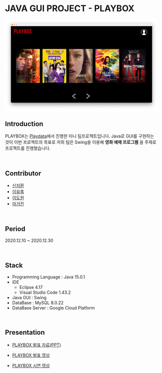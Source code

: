 # JAVA GUI PROJECT - PLAYBOX

[![PALYBOX](Image/playbox.png)](https://youtu.be/Sh_Pzu-7seQ)

## Introduction

PLAYBOX는 [Playdata](https://playdata.io/)에서 진행한 미니 팀프로젝트입니다. Java로 GUI를 구현하는 것이 이번 프로젝트의 목표로 저희 팀은 Swing을 이용해 **영화 예매 프로그램** 을 주제로 프로젝트를 진행했습니다.

</br>

## Contributor

- [신지환](https://github.com/jihwan9675)
- [이유록](https://github.com/padawanR0k)
- [이도원](https://github.com/2dowon)
- [마가진](https://github.com/marie20201005)

</br>

## Period

2020.12.10 ~ 2020.12.30

</br>

## Stack

- Programming Language : Java 15.0.1
- IDE
  - Eclipse 4.17
  - Visual Studio Code 1.43.2
- Java GUI : Swing
- DataBase : MySQL 8.0.22
- DataBase Server : Google Cloud Platform

</br>

## Presentation

- [PLAYBOX 발표 자료(PPT)](https://docs.google.com/presentation/d/1EQFsqcizLspDQvaiMGMRA7F0dDtOA6Wprwe3tOWUknI/edit?usp=sharing)

- [PLAYBOX 발표 영상](https://www.youtube.com/watch?v=_rA1pb8pquU&feature=youtu.be)

- [PLAYBOX 시연 영상](https://youtu.be/tSW5qKO5hBY)
